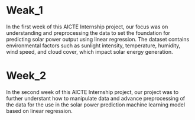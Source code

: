 # Weak_1
In the first week of this AICTE Internship project, our focus was on understanding and preprocessing the data to set the foundation for predicting solar power output using linear regression. The dataset contains environmental factors such as sunlight intensity, temperature, humidity, wind speed, and cloud cover, which impact solar energy generation.
# Week_2
In the second week of this AICTE Internship project, our project was to further understant how to manipulate data and advance preprocessing of the data for the use in the solar power prediction machine learning model based on linear regression. 
